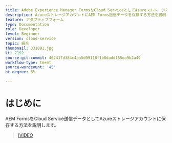 ```yaml
---
title: Adobe Experience Manager FormsをCloud ServiceとしてAzureストレージと統合
description: AzureストレージアカウントにAEM Forms送信データを保存する方法を説明します。
feature: アダプティブフォーム
type: Documentation
role: Developer
level: Beginner
version: cloud-service
topic: 統合
thumbnail: 331891.jpg
kt: 7192
source-git-commit: 462417d384c4aa5d99110f1b8dadd165ea9b2a49
workflow-type: tm+mt
source-wordcount: '45'
ht-degree: 8%

---
```


# はじめに

AEM FormsをCloud Service送信データとしてAzureストレージアカウントに保存する方法を説明します。

>[!VIDEO](https://video.tv.adobe.com/v/331891/?quality=12&learn=on)
